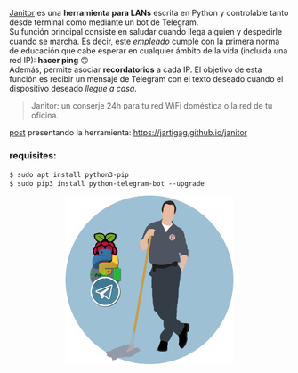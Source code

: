 [Janitor](https://github.com/jartigag/janitor) es una **herramienta para LANs** escrita en Python y controlable tanto desde terminal como mediante un bot de Telegram.  
Su función principal consiste en saludar cuando llega alguien y despedirle cuando se marcha. Es decir, este *empleado* cumple con la primera norma de educación que cabe esperar en cualquier ámbito de la vida (incluida una red IP): **hacer ping** 🙃  
Además, permite asociar **recordatorios** a cada IP. El objetivo de esta función es recibir un mensaje de Telegram con el texto deseado cuando el dispositivo deseado *llegue a casa*.

> Janitor: un conserje 24h para tu red WiFi doméstica o la red de tu oficina.

[post](https://jartigag.github.io/janitor) presentando la herramienta: https://jartigag.github.io/janitor

### requisites:
```
$ sudo apt install python3-pip
$ sudo pip3 install python-telegram-bot --upgrade
```

<p align="center">
<a href="https://11kaito11.deviantart.com/art/Scrubs-Wallpaper-11-330396239">
  <img src="https://raw.githubusercontent.com/jartigag/janitor/master/janitor.png" width="60%">
</a>
</p>
